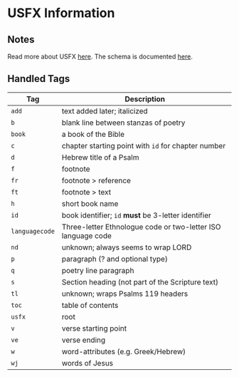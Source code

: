 # USFX Information

## Notes

Read more about USFX [here](https://ebible.org/usfx).
The schema is documented [here](https://ebible.org/usfx/usfx.htm).

## Handled Tags

| Tag            | Description                                                  |
| -------------- | ------------------------------------------------------------ |
| `add`          | text added later; italicized                                 |
| `b`            | blank line between stanzas of poetry                         |
| `book`         | a book of the Bible                                          |
| `c`            | chapter starting point with `id` for chapter number          |
| `d`            | Hebrew title of a Psalm                                      |
| `f`            | footnote                                                     |
| `fr`           | footnote > reference                                         |
| `ft`           | footnote > text                                              |
| `h`            | short book name                                              |
| `id`           | book identifier; `id` **must** be 3-letter identifier        |
| `languagecode` | Three-letter Ethnologue code or two-letter ISO language code |
| `nd`           | unknown; always seems to wrap LORD                           |
| `p`            | paragraph (? and optional type)                              |
| `q`            | poetry line paragraph                                        |
| `s`            | Section heading (not part of the Scripture text)             |
| `tl`           | unknown; wraps Psalms 119 headers                            |
| `toc`          | table of contents                                            |
| `usfx`         | root                                                         |
| `v`            | verse starting point                                         |
| `ve`           | verse ending                                                 |
| `w`            | word-attributes (e.g. Greek/Hebrew)                          |
| `wj`           | words of Jesus                                               |
